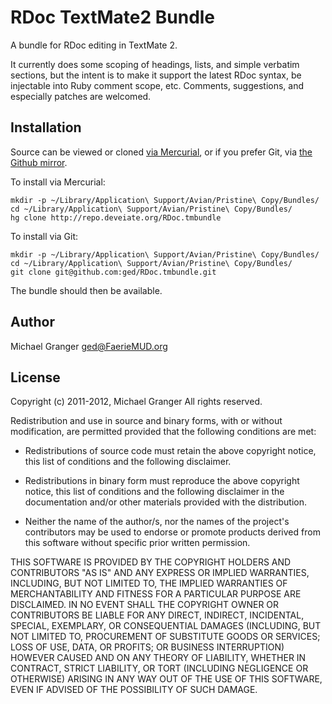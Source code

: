 # RDoc TextMate2 Bundle

A bundle for RDoc editing in TextMate 2.

It currently does some scoping of headings, lists, and simple verbatim 
sections, but the intent is to make it support the latest RDoc syntax, be 
injectable into Ruby comment scope, etc. Comments, suggestions, and especially 
patches are welcomed.


## Installation

Source can be viewed or cloned [via Mercurial][hgrepo], or if you prefer Git, via [the Github mirror][github].

To install via Mercurial:

	mkdir -p ~/Library/Application\ Support/Avian/Pristine\ Copy/Bundles/
	cd ~/Library/Application\ Support/Avian/Pristine\ Copy/Bundles/
	hg clone http://repo.deveiate.org/RDoc.tmbundle

To install via Git:

	mkdir -p ~/Library/Application\ Support/Avian/Pristine\ Copy/Bundles/
	cd ~/Library/Application\ Support/Avian/Pristine\ Copy/Bundles/
	git clone git@github.com:ged/RDoc.tmbundle.git

The bundle should then be available.


## Author

Michael Granger <ged@FaerieMUD.org>


## License

Copyright (c) 2011-2012, Michael Granger
All rights reserved.

Redistribution and use in source and binary forms, with or without modification, are permitted provided that the following conditions are met:

* Redistributions of source code must retain the above copyright notice, this list of conditions and the following disclaimer.

* Redistributions in binary form must reproduce the above copyright notice, this list of conditions and the following disclaimer in the documentation and/or other materials provided with the distribution.

* Neither the name of the author/s, nor the names of the project's contributors may be used to endorse or promote products derived from this software without specific prior written permission.

THIS SOFTWARE IS PROVIDED BY THE COPYRIGHT HOLDERS AND CONTRIBUTORS "AS IS" AND ANY EXPRESS OR IMPLIED WARRANTIES, INCLUDING, BUT NOT LIMITED TO, THE IMPLIED WARRANTIES OF MERCHANTABILITY AND FITNESS FOR A PARTICULAR PURPOSE ARE DISCLAIMED. IN NO EVENT SHALL THE COPYRIGHT OWNER OR CONTRIBUTORS BE LIABLE FOR ANY DIRECT, INDIRECT, INCIDENTAL, SPECIAL, EXEMPLARY, OR CONSEQUENTIAL DAMAGES (INCLUDING, BUT NOT LIMITED TO, PROCUREMENT OF SUBSTITUTE GOODS OR SERVICES; LOSS OF USE, DATA, OR PROFITS; OR BUSINESS INTERRUPTION) HOWEVER CAUSED AND ON ANY THEORY OF LIABILITY, WHETHER IN CONTRACT, STRICT LIABILITY, OR TORT (INCLUDING NEGLIGENCE OR OTHERWISE) ARISING IN ANY WAY OUT OF THE USE OF THIS SOFTWARE, EVEN IF ADVISED OF THE POSSIBILITY OF SUCH DAMAGE. 


[hgrepo]: http://repo.deveiate.org/RDoc.tmbundle
[github]: https://github.com/ged/RDoc.tmbundle


